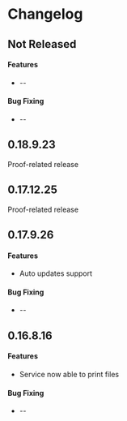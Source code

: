 Changelog
=========

## Not Released
#### Features
 * --

#### Bug Fixing
 * --

## 0.18.9.23
Proof-related release

## 0.17.12.25
Proof-related release

## 0.17.9.26
#### Features
 * Auto updates support

#### Bug Fixing
 * --

## 0.16.8.16
#### Features
 * Service now able to print files

#### Bug Fixing
 * --
